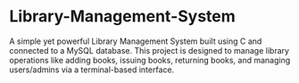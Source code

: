 # Library-Management-System
A simple yet powerful Library Management System built using C and connected to a MySQL database. This project is designed to manage library operations like adding books, issuing books, returning books, and managing users/admins via a terminal-based interface.
